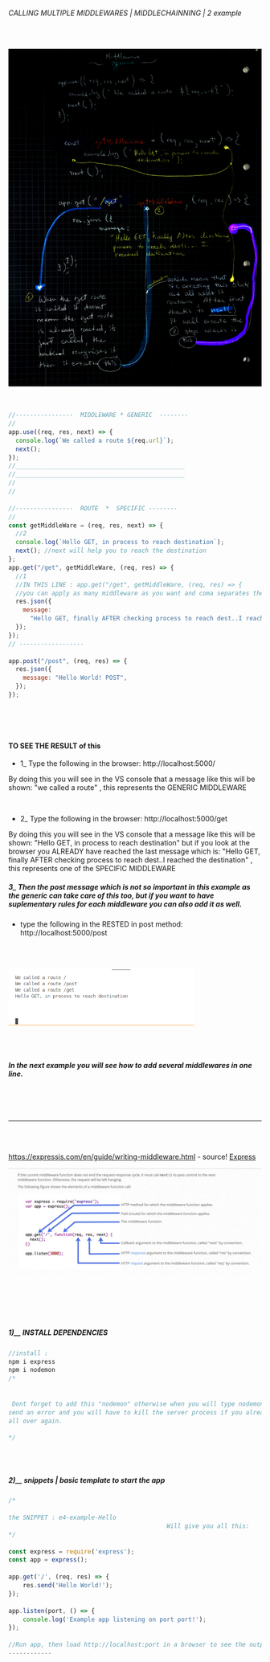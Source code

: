 ###### CALLING MULTIPLE MIDDLEWARES | MIDDLECHAINNING | 2 example

<br>

![rested](img/preview-chainning.png)
<br>

<br>

```javascript
//----------------  MIDDLEWARE * GENERIC  --------
//
app.use((req, res, next) => {
  console.log(`We called a route ${req.url}`);
  next();
});
//_______________________________________________
//_______________________________________________
//
//

//----------------  ROUTE  *  SPECIFIC --------
//
const getMiddleWare = (req, res, next) => {
  //2
  console.log(`Hello GET, in process to reach destination`);
  next(); //next will help you to reach the destination
};
app.get("/get", getMiddleWare, (req, res) => {
  //1
  //IN THIS LINE : app.get("/get", getMiddleWare, (req, res) => {
  //you can apply as many middleware as you want and coma separates them, check the read me
  res.json({
    message:
      "Hello GET, finally AFTER checking process to reach dest..I reached destination",
  });
});
// ------------------

app.post("/post", (req, res) => {
  res.json({
    message: "Hello World! POST",
  });
});
```

  <br>
    <br>
      <br>
      
#### TO SEE THE RESULT of this

- 1\_ Type the following in the browser: http://localhost:5000/

<p>By doing this you will see in the VS console that a message like this will be shown: "we called a route" , this represents the GENERIC MIDDLEWARE</p>

  <br>

- 2\_ Type the following in the browser: http://localhost:5000/get

<p>By doing this you will see in the VS console that a message like this will be shown: "Hello GET, in process to reach destination" but if you look at the browser you ALREADY have reached the last message which is: "Hello GET, finally AFTER checking process to reach dest..I reached the destination" , this represents one of the SPECIFIC MIDDLEWARE</p>

##### 3\_ Then the post message which is not so important in this example as the generic can take care of this too, but if you want to have suplementary rules for each middleware you can also add it as well.

- type the following in the RESTED in post method: http://localhost:5000/post

<br>
<br>

![rested](img/destination.png)

<br>
<br>

##### In the next example you will see how to add several middlewares in one line.

<p></p>

<br>

<p></p>
<br>

<hr>
<br>
<br>

https://expressjs.com/en/guide/writing-middleware.html - source!
[Express](https://expressjs.com/en/guide/writing-middleware.html)

![image2](./img/middleware-explanatoryimg.jpg)

  <br>
<br>
<br>
<br>

##### 1)\_\_ INSTALL DEPENDENCIES

```javascript
//install :
npm i express
npm i nodemon
/*


 Dont forget to add this "nodemon" otherwise when you will type nodemon server.js , it will
send an error and you will have to kill the server process if you already typed the npm start and start
all over again.

*/

```

<br>
<br>

##### 2)\_\_ snippets | basic template to start the app

```javascript
/*

the SNIPPET : e4-example-Hello
                                            Will give you all this:
*/

const express = require('express');
const app = express();

app.get('/', (req, res) => {
    res.send('Hello World!');
});

app.listen(port, () => {
    console.log('Example app listening on port port!');
});

//Run app, then load http://localhost:port in a browser to see the output.
------------


```
